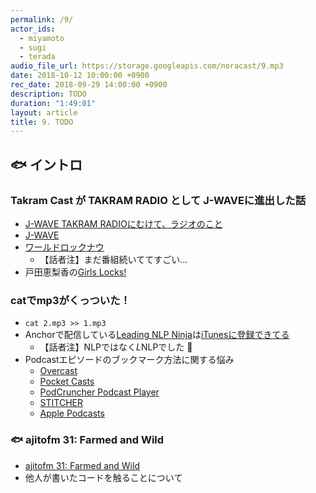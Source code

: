 ```yaml
---
permalink: /9/
actor_ids:
  - miyamoto
  - sugi
  - terada
audio_file_url: https://storage.googleapis.com/noracast/9.mp3
date: 2018-10-12 10:00:00 +0900
rec_date: 2018-09-29 14:00:00 +0900
description: TODO
duration: "1:49:01"
layout: article
title: 9. TODO
---
```


## 🐟 イントロ

### Takram Cast が TAKRAM RADIO として J-WAVEに進出した話
- [J-WAVE TAKRAM RADIOにむけて、ラジオのこと](https://cast.takram.com/podcast/j-wave-takram-radio)
- [J-WAVE](https://www.j-wave.co.jp/)
- [ワールドロックナウ](http://www4.nhk.or.jp/wrn/)
  - 【話者注】まだ番組続いててすごい…
- 戸田恵梨香の[Girls Locks!](https://www.tfm.co.jp/lock/girls/onair/070423/)

### catでmp3がくっついた！
- `cat 2.mp3 >> 1.mp3`
- Anchorで配信している[Leading NLP Ninja](https://anchor.fm/lnlp-ninja)は[iTunesに登録できてる](https://itunes.apple.com/us/podcast/leading-nlp-ninja/id1430833772?mt=2)
  - 【話者注】NLPではなく*L*NLPでした 🙇
- Podcastエピソードのブックマーク方法に関する悩み
  - [Overcast](https://overcast.fm)
  - [Pocket Casts](https://www.pocketcasts.com)
  - [‎PodCruncher Podcast Player](https://itunes.apple.com/jp/app/podcruncher-podcast-player/id421894356?l=en&mt=8)
  - [STITCHER](https://www.stitcher.com/)
  - [Apple Podcasts](https://itunes.apple.com/us/app/podcasts/id525463029?mt=8)

### 🐟 ajitofm 31: Farmed and Wild
- [ajitofm 31: Farmed and Wild](https://ajito.fm/31/)
- 他人が書いたコードを触ることについて